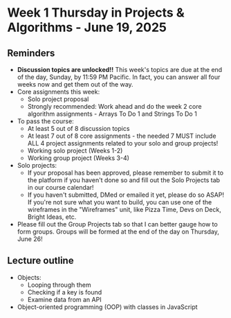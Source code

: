 # Week 1 Thursday in Projects & Algorithms - June 19, 2025

## Reminders
- **Discussion topics are unlocked!!**  This week's topics are due at the end of the day, Sunday, by 11:59 PM Pacific.  In fact, you can answer all four weeks now and get them out of the way.
- Core assignments this week:
    - Solo project proposal
    - Strongly recommended: Work ahead and do the week 2 core algorithm assignments - Arrays To Do 1 and Strings To Do 1
- To pass the course:
    - At least 5 out of 8 discussion topics
    - At least 7 out of 8 core assignments - the needed 7 MUST include ALL 4 project assignments related to your solo and group projects!
    - Working solo project (Weeks 1-2)
    - Working group project (Weeks 3-4)
- Solo projects:
    - If your proposal has been approved, please remember to submit it to the platform if you haven't done so and fill out the Solo Projects tab in our course calendar!
    - If you haven't submitted, DMed or emailed it yet, please do so ASAP!  If you're not sure what you want to build, you can use one of the wireframes in the "Wireframes" unit, like Pizza Time, Devs on Deck, Bright Ideas, etc.
- Please fill out the Group Projects tab so that I can better gauge how to form groups.  Groups will be formed at the end of the day on Thursday, June 26!

## Lecture outline
- Objects: 
    - Looping through them
    - Checking if a key is found
    - Examine data from an API
- Object-oriented programming (OOP) with classes in JavaScript